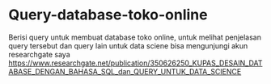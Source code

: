 # Query-database-toko-online
Berisi query untuk membuat database toko online, untuk melihat penjelasan query tersebut dan query lain untuk data sciene bisa mengunjungi akun researchgate saya https://www.researchgate.net/publication/350626250_KUPAS_DESAIN_DATABASE_DENGAN_BAHASA_SQL_dan_QUERY_UNTUK_DATA_SCIENCE
